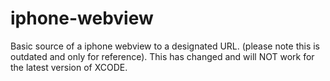 iphone-webview
==============

Basic source of a iphone webview to a designated URL.  (please note this is outdated and only for reference).  This has changed and will NOT work for the latest version of XCODE.